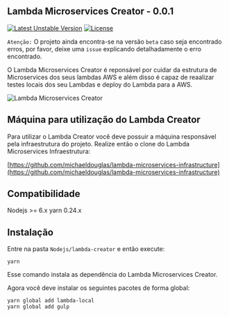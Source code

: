 ## Lambda Microservices Creator - 0.0.1

[![Latest Unstable Version](https://poser.pugx.org/leaphly/cart-bundle/v/unstable.svg)](//github.com/michaeldouglas/lambda-microservices-creator)
[![License](https://poser.pugx.org/leaphly/cart-bundle/license.svg)](https://github.com/michaeldouglas/lambda-microservices-creator/blob/master/LICENSE)

`Atenção:` O projeto ainda encontra-se na versão `beta` caso seja encontrado
erros, por favor, deixe uma `issue` explicando detalhadamente o erro encontrado. 

O Lambda Microservices Creator é reponsável por cuidar da estrutura de Microservices dos seus lambdas AWS e além disso é capaz de 
reaalizar testes locais dos seu Lambdas e deploy do Lambda para a AWS.

![Lambda Microservices Creator](https://s3-sa-east-1.amazonaws.com/lambda-microservices-creator/LogoTransparente.png)

## Máquina para utilização do Lambda Creator

Para utilizar o Lambda Creator você deve possuir a máquina responsável pela
infraestrutura do projeto. Realize então o clone do Lambda Microservices Infraestrutura:

[https://github.com/michaeldouglas/lambda-microservices-infrastructure](https://github.com/michaeldouglas/lambda-microservices-infrastructure)

## Compatibilidade

 Nodejs >= 6.x
 yarn 0.24.x
 
 
## Instalação

Entre na pasta `Nodejs/lambda-creator` e então execute:

```
yarn
```

Esse comando instala as dependência do Lambda Microservices Creator.

Agora você deve instalar os seguintes pacotes de forma global:

```
yarn global add lambda-local
yarn global add gulp
```